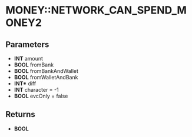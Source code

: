 # MONEY::NETWORK_CAN_SPEND_MONEY2

## Parameters
* **INT** amount
* **BOOL** fromBank
* **BOOL** fromBankAndWallet
* **BOOL** fromWalletAndBank
* **INT\*** diff
* **INT** character = -1
* **BOOL** evcOnly = false

## Returns
* **BOOL**